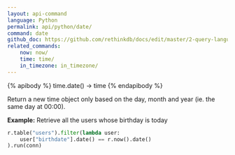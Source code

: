 ```yaml
---
layout: api-command 
language: Python
permalink: api/python/date/
command: date
github_doc: https://github.com/rethinkdb/docs/edit/master/2-query-language/api/python/dates-and-times/date.md
related_commands:
    now: now/
    time: time/
    in_timezone: in_timezone/
---
```


{% apibody %}
time.date() &rarr; time
{% endapibody %}

Return a new time object only based on the day, month and year (ie. the same day at 00:00).

__Example:__ Retrieve all the users whose birthday is today

```py
r.table("users").filter(lambda user:
    user["birthdate"].date() == r.now().date()
).run(conn)
```


